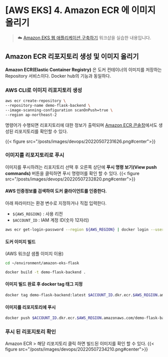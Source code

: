 # [AWS EKS] 4. Amazon ECR 에 이미지 올리기


> ☁️  [Amazon EKS 웹 애플리케이션 구축하기](https://catalog.us-east-1.prod.workshops.aws/workshops/9c0aa9ab-90a9-44a6-abe1-8dff360ae428/ko-KR/)
워크샵을 실습한 내용입니다.

## Amazon ECR 리포지토리 생성 및 이미지 올리기

**Amazon ECR(Elastic Container Registry)** 은 도커 컨테이너의 이미지를 저장하는 Repository 서비스이다. Docker hub의 기능과 동일하다.

### AWS CLI로 이미지 리포지토리 생성

```bash
aws ecr create-repository \
--repository-name demo-flask-backend \
--image-scanning-configuration scanOnPush=true \
--region ap-northeast-2
```
명령어가 수행되면 리포지토리에 대한 정보가 출력되며 [Amazon ECR  콘솔창](https://console.aws.amazon.com/ecr/home)에서도 생성된 리포지토리를 확인할 수 있다.

{{< figure src="/posts/images/devops/20220507231626.png#center">}}

### 이미지를 리포지토리로 푸시
이미지를 푸시하려는 리포지토리 선택 후 오른쪽 상단에 **푸시 명령 보기(View push commands)** 버튼을 클릭하면 푸시 명령어를 확인 할 수 있다.
{{< figure src="/posts/images/devops/20220507232820.png#center">}}

#### AWS 인증정보를 검색하여 도커 클라이언트를 인증한다.
아래 파라미터는 환경 변수로 지정하거나 직접 입력한다.

- `${AWS_REGION}` : 사용 리전 
- `$ACCOUNT_ID` : IAM 계정 ID(숫자 12자리)

```bash
aws ecr get-login-password --region ${AWS_REGION} | docker login --username AWS --password-stdin $ACCOUNT_ID.dkr.ecr.$AWS_REGION.amazonaws.com
```

#### 도커 이미지 빌드
(AWS 워크샵 샘플 이미지 이용)
```bash
cd ~/environment/amazon-eks-flask

docker build -t demo-flask-backend .
```

#### 이미지 빌드 완료 후 **docker tag** 태그 지정
```bash
docker tag demo-flask-backend:latest $ACCOUNT_ID.dkr.ecr.$AWS_REGION.amazonaws.com/demo-flask-backend:latest
```

#### 이미지를 리포지토리에 푸시
```bash
docker push $ACCOUNT_ID.dkr.ecr.$AWS_REGION.amazonaws.com/demo-flask-backend:latest
```

### 푸시 된 리포지토리 확인
Amazon ECR > 해당 리포지토리 클릭 하면 빌드된 이미지를 확인 할 수 있다.
{{< figure src="/posts/images/devops/20220507234210.png#center">}}



